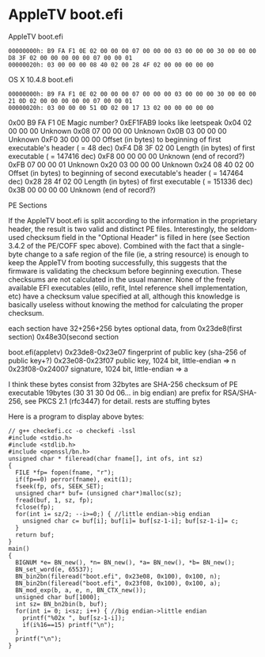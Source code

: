 # AppleTV boot.efi #

AppleTV boot.efi
```
00000000h: B9 FA F1 0E 02 00 00 00 07 00 00 00 03 00 00 00 30 00 00 00 D8 3F 02 00 00 00 00 00 07 00 00 01
00000020h: 03 00 00 00 08 40 02 00 28 4F 02 00 00 00 00 00  
```


OS X 10.4.8 boot.efi
```
00000000h: B9 FA F1 0E 02 00 00 00 07 00 00 00 03 00 00 00 30 00 00 00 21 0D 02 00 00 00 00 00 07 00 00 01
00000020h: 03 00 00 00 51 0D 02 00 17 13 02 00 00 00 00 00
```



0x00	 B9 FA F1 0E	 Magic number? 0xEF1FAB9 looks like leetspeak
0x04	 02 00 00 00	 Unknown
0x08	 07 00 00 00	 Unknown
0x0B	 03 00 00 00	 Unknown
0xF0	 30 00 00 00	 Offset (in bytes) to beginning of first executable's header ( = 48 dec)
0xF4	 D8 3F 02 00	 Length (in bytes) of first executable ( = 147416 dec)
0xF8	 00 00 00 00	 Unknown (end of record?)
0xFB	 07 00 00 01	 Unknown
0x20	 03 00 00 00	 Unknown
0x24	 08 40 02 00	 Offset (in bytes) to beginning of second executable's header ( = 147464 dec)
0x28	 28 4f 02 00	 Length (in bytes) of first executable ( = 151336 dec)
0x3B	 00 00 00 00	 Unknown (end of record?)




PE Sections

If the AppleTV boot.efi is split according to the information in the proprietary header, the result is two valid and distinct PE files. Interestingly, the seldom-used checksum field in the "Optional Header" is filled in here (see Section 3.4.2 of the PE/COFF spec above). Combined with the fact that a single-byte change to a safe region of the file (ie, a string resource) is enough to keep the AppleTV from booting successfully, this suggests that the firmware is validating the checksum before beginning execution.
These checksums are not calculated in the usual manner. None of the freely available EFI executables (elilo, refit, Intel reference shell implementation, etc) have a checksum value specified at all, although this knowledge is basically useless without knowing the method for calculating the proper checksum.




each section have 32+256+256 bytes optional data, from 0x23de8(first section) 0x48e30(second section


boot.efi(appletv)
0x23de8-0x23e07 fingerprint of public key (sha-256 of public key+?)
0x23e08-0x23f07 public key, 1024 bit, little-endian => n
0x23f08-0x24007 signature,  1024 bit, little-endian => a



I think these bytes consist from 32bytes are SHA-256 checksum of PE executable
19bytes (30 31 30 0d 06... in big endian) are prefix for RSA/SHA-256,
see PKCS 2.1 (rfc3447) for detail. rests are stuffing bytes

Here is a program to display above bytes:
```
// g++ checkefi.cc -o checkefi -lssl
#include <stdio.h>
#include <stdlib.h>
#include <openssl/bn.h>
unsigned char * fileread(char fname[], int ofs, int sz)
{
  FILE *fp= fopen(fname, "r");
  if(fp==0) perror(fname), exit(1);
  fseek(fp, ofs, SEEK_SET);
  unsigned char* buf= (unsigned char*)malloc(sz);
  fread(buf, 1, sz, fp);
  fclose(fp);
  for(int i= sz/2; --i>=0;) { //little endian->big endian
    unsigned char c= buf[i]; buf[i]= buf[sz-1-i]; buf[sz-1-i]= c;
  }
  return buf;
}
main()
{
  BIGNUM *e= BN_new(), *n= BN_new(), *a= BN_new(), *b= BN_new();
  BN_set_word(e, 65537);
  BN_bin2bn(fileread("boot.efi", 0x23e08, 0x100), 0x100, n);
  BN_bin2bn(fileread("boot.efi", 0x23f08, 0x100), 0x100, a);
  BN_mod_exp(b, a, e, n, BN_CTX_new());
  unsigned char buf[1000];
  int sz= BN_bn2bin(b, buf);
  for(int i= 0; i<sz; i++) { //big endian->little endian
    printf("%02x ", buf[sz-1-i]);
    if(i%16==15) printf("\n");
  }
  printf("\n");
}

```